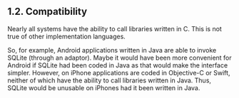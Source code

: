 ## 1\.2\. Compatibility


Nearly all systems have the ability to call libraries
written in C. This is not true of other implementation languages.



So, for example, Android applications written in Java are able to
invoke SQLite (through an adaptor). Maybe it would have been more
convenient for Android if SQLite had been coded in Java as that would
make the interface simpler. However, on iPhone applications are coded
in Objective\-C or Swift, neither of which have the ability to call
libraries written in Java. Thus, SQLite would be unusable on iPhones
had it been written in Java.




